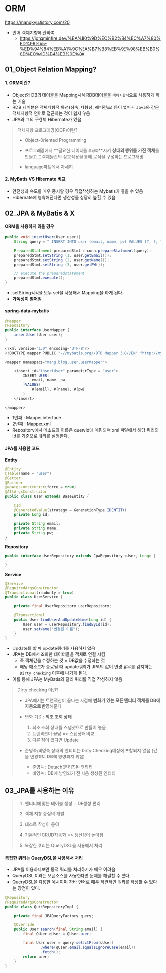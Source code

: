 # ORM

https://mangkyu.tistory.com/20



- 언어 객체지향에 관하여
  - https://jongminfire.dev/%EA%B0%9D%EC%B2%B4%EC%A7%80%ED%96%A5-%ED%94%84%EB%A1%9C%EA%B7%B8%EB%9E%98%EB%B0%8D%EC%9D%B4%EB%9E%80

## 01_Object Relation Mapping?

#### 1. ORM이란?

- Object와 DB의 테이블을 Mapping시켜 RDB테이블을 `객체지향적`으로 사용하게 하는 기술
- RDB 테이블은 객체지향적 특성(상속, 다형성, 레퍼런스) 등이 없어서 Java와 같은 객체지향적 언어로 접근하는 것이 쉽지 않음
- JPA와 그의 구현체 Hibernate가 있음



> 객체지향 프로그래밍(OOP)이란?
>
> - Object-Oriented Programming
>
> - 프로그래밍에서 **필요한 데이터를 `추상화`**시켜 **상태와 행위를 가진 객체**를 만들고 그객체들간의 상호작용을 통해 로직을 구성하는 프로그래밍
> - language파트에서 자세히



#### 2. **MyBatis VS Hibernate 비교** 

- 안전성과 속도를 매우 중시할 경우 직접작성하는 Mybatis가 좋을 수 있음
- Hibernate에 능숙해진다면 생산성을 상당히 높힐 수 있음



## 02_JPA & MyBatis & X

#### ORM을 사용하지 않을 경우

```java
public void insertUser(User user){
    String query = " INSERT INTO user (email, name, pw) VALUES (?, ?, ?)";

    PreparedStatement preparedStmt = conn.prepareStatement(query);
    preparedStmt.setString (1, user.getEmail());
    preparedStmt.setString (2, user.getName());
    preparedStmt.setString (3, user.getPW());

    // execute the preparedstatement
    preparedStmt.execute();
}
```

- setString각각을 모두 set을 사용해서 Mapping을 하게 된다.
- **가독성이 떨어짐**



#### spring-data-mybatis

```java
@Mapper
@Repository
public interface UserMapper {
    insertUser(User user);
}
```

```java
<?xml version="1.0" encoding="UTF-8"?>
<!DOCTYPE mapper PUBLIC "-//mybatis.org//DTD Mapper 3.0//EN" "http://mybatis.org/dtd/mybatis-3-mapper.dtd">

<mapper namespace="mang.blog.user.userMapper">

    <insert id="insertUser" parameterType = "user">
        INSERT USER(
            email, name, pw, 
        )VALUES(
            #{email}, #{name}, #{pw}
        )
    </insert>

</mapper>
```

- 1번째 : Mapper interface
- 2번째 : Mapper.xml
- Repository에서 메소드의 이름은 queryId에 매핑되며 xml 파일에서 해당 쿼리의 id를 기준으로 쿼리를 실행한다.



#### JPA를 사용한 코드

**Entity**

```java
@Entity
@Table(name = "user")
@Getter
@Builder
@NoArgsConstructor(force = true)
@AllArgsConstructor
public class User extends BaseEntity {

    @Id
    @GeneratedValue(strategy = GenerationType.IDENTITY)
    private Long id;

    private String email;
    private String name;
    private String pw;
}
```



**Repository**

```java
public interface UserRepository extends JpaRepository <User, Long> {

}
```



**Service**

```java
@Service
@RequiredArgsConstructor
@Transactional(readonly = true)
public class UserService {

    private final UserRepository userRepository;

    @Transactional
    public User findUserAndUpdateName(Long id) {
        User user = userRepository.findById(id);
        user.setName("변경된 이름");
    }
}
```

- Update를 할 때 update쿼리를 사용하지 않음
- JPA는 DB에서 조회한 데이터들을 객체로 연결 시킴
  - 즉 객체값을 수정하는 것 = DB값을 수정하는 것
  - 해당 매소드가 종료될 때 update쿼리가 JPA의 값이 변경 유무를 감지하는 `Dirty checking` 이후에 나가게 된다.
- 이를 통해 JPA는 MyBatis와 달리 쿼리를 직접 작성하지 않음



>  Dirty checking 이란?
>
> - JPA에서는 트랜젝션이 끝나는 시점에 **변화가 있는 모든 엔티티 객체를 DB에 자동으로 반영**해준다
>
> - 변화 기준 : **최초 조회 상태**
>   1. 최초 조회 상태를 스냅샷으로 만들어 놓음
>   2. 트랜잭션이 끝남 => 스냅샷과 비교
>   3. 다른 점이 있다면 Update
> - 준영속/비영속 상태의 엔티티는 Dirty Checking대상에 포함되지 않음
>   (값을 변경해도 DB에 방영되지 않음)
>   - 준영속 : Detach(분리?)된 엔티티
>   - 비영속 : DB에 방영되기 전 처음 생성된 엔티티



## 03_JPA를 사용하는 이유

> 1. 엔티티에 맞는 테이블 생성 + DB생성 편리
>
> 2. 객체 지향 중심의 개발
> 3. 테스트 작성이 용이
> 4. 기본적인 CRUD자동화 => 생산성이 높아짐
> 5. 복잡한 쿼리는 QueryDSL을 사용해서 처리



#### 복잡한 쿼리는 QueryDSL을 사용해서 처리

- JPA를 이용하다보면 동적 쿼리를 처리하기가 매우 어려움
- QueryDSL 이라는 오픈소스를 사용한다면 문제를 해결할 수 있다.
- QueryDSL을 이용한 예시이며 자바 언어로 매우 직관적인 쿼리를 작성할 수 있다는 장점이 있다.

```java
@Repository
@RequiredArgsConstructor
public class QuizRepositoryImpl {

    private final JPAQueryFactory query;

    @Override
    public User search(final String email) {
        final QUser qUser = QUser.user;

        final User user = query.selectFrom(qUser)
                .where(qUser.email.equalsIgnoreCase(email))
                .fetch();
        return user;
    }
}
```









